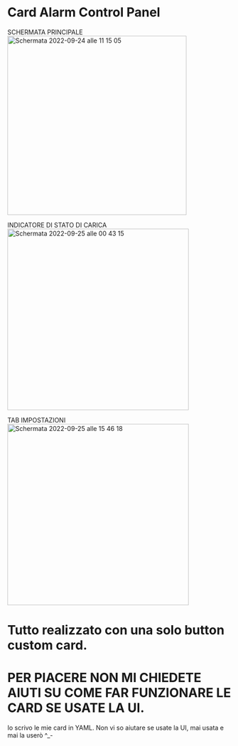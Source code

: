 # Card Alarm Control Panel

SCHERMATA PRINCIPALE
<img width="403" alt="Schermata 2022-09-24 alle 11 15 05" src="https://user-images.githubusercontent.com/48358142/192149035-a781597d-cb8f-4428-9dc7-17639bfcb3cb.png">

INDICATORE DI STATO DI CARICA
<img width="408" alt="Schermata 2022-09-25 alle 00 43 15" src="https://user-images.githubusercontent.com/48358142/192149009-c46d9292-b8e9-48d7-9d8e-5365280aa9e1.png">

TAB IMPOSTAZIONI
<img width="408" alt="Schermata 2022-09-25 alle 15 46 18" src="https://user-images.githubusercontent.com/48358142/192149018-765a5bf2-3819-4333-8ebf-bc28bfa0899f.png">


# Tutto realizzato con una solo button custom card.




# PER PIACERE NON MI CHIEDETE AIUTI SU COME FAR FUNZIONARE LE CARD SE USATE LA UI. 
Io scrivo le mie card in YAML. Non vi so aiutare se usate la UI, mai usata e mai la userò  ^_- 
